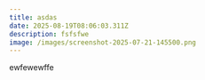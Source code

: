 ```yaml
---
title: asdas
date: 2025-08-19T08:06:03.311Z
description: fsfsfwe
image: /images/screenshot-2025-07-21-145500.png
---
```

e﻿wfewewffe